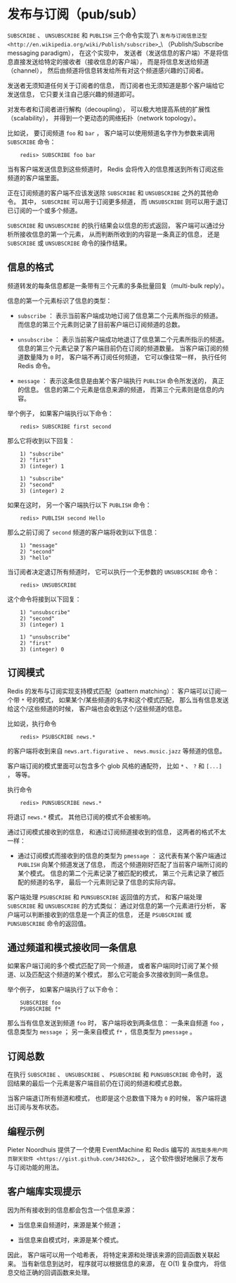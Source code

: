 # 发布与订阅（pub/sub）

`SUBSCRIBE` 、 `UNSUBSCRIBE` 和 `PUBLISH` 三个命令实现了\ `发布与订阅信息泛型 <http://en.wikipedia.org/wiki/Publish/subscribe>`_\ （Publish/Subscribe messaging paradigm），
在这个实现中，
发送者（发送信息的客户端）不是将信息直接发送给特定的接收者（接收信息的客户端），
而是将信息发送给频道（channel），
然后由频道将信息转发给所有对这个频道感兴趣的订阅者。

发送者无须知道任何关于订阅者的信息，
而订阅者也无须知道是那个客户端给它发送信息，
它只要关注自己感兴趣的频道即可。

对发布者和订阅者进行解构（decoupling），
可以极大地提高系统的扩展性（scalability），
并得到一个更动态的网络拓扑（network topology）。

比如说，
要订阅频道 ``foo`` 和 ``bar`` ，
客户端可以使用频道名字作为参数来调用 `SUBSCRIBE` 命令：

```
    redis> SUBSCRIBE foo bar
```

当有客户端发送信息到这些频道时，
Redis 会将传入的信息推送到所有订阅这些频道的客户端里面。

正在订阅频道的客户端不应该发送除 `SUBSCRIBE` 和 `UNSUBSCRIBE` 之外的其他命令。
其中，
`SUBSCRIBE` 可以用于订阅更多频道，
而 `UNSUBSCRIBE` 则可以用于退订已订阅的一个或多个频道。

`SUBSCRIBE` 和 `UNSUBSCRIBE` 的执行结果会以信息的形式返回，
客户端可以通过分析所接收信息的第一个元素，
从而判断所收到的内容是一条真正的信息，
还是 `SUBSCRIBE` 或 `UNSUBSCRIBE` 命令的操作结果。


## 信息的格式


频道转发的每条信息都是一条带有三个元素的多条批量回复（multi-bulk reply）。

信息的第一个元素标识了信息的类型：

- ``subscribe`` ：
  表示当前客户端成功地订阅了信息第二个元素所指示的频道。
  而信息的第三个元素则记录了目前客户端已订阅频道的总数。

- ``unsubscribe`` ：
  表示当前客户端成功地退订了信息第二个元素所指示的频道。
  信息的第三个元素记录了客户端目前仍在订阅的频道数量。
  当客户端订阅的频道数量降为 ``0`` 时，
  客户端不再订阅任何频道，
  它可以像往常一样，
  执行任何 Redis 命令。

- ``message`` ：
  表示这条信息是由某个客户端执行 `PUBLISH` 命令所发送的，
  真正的信息。
  信息的第二个元素是信息来源的频道，
  而第三个元素则是信息的内容。

举个例子，
如果客户端执行以下命令：

```
    redis> SUBSCRIBE first second
```

那么它将收到以下回复：

```
    1) "subscribe"
    2) "first"
    3) (integer) 1

    1) "subscribe"
    2) "second"
    3) (integer) 2
```

如果在这时，
另一个客户端执行以下 `PUBLISH` 命令：

```
    redis> PUBLISH second Hello
```

那么之前订阅了 ``second`` 频道的客户端将收到以下信息：

```
    1) "message"
    2) "second"
    3) "hello"
```

当订阅者决定退订所有频道时，
它可以执行一个无参数的 `UNSUBSCRIBE` 命令：

```
    redis> UNSUBSCRIBE
```

这个命令将接到以下回复：

```
    1) "unsubscribe"
    2) "second"
    3) (integer) 1

    1) "unsubscribe"
    2) "first"
    3) (integer) 0
```

## 订阅模式


Redis 的发布与订阅实现支持模式匹配（pattern matching）：
客户端可以订阅一个带 ``*`` 号的模式，
如果某个/某些频道的名字和这个模式匹配，
那么当有信息发送给这个/这些频道的时候，
客户端也会收到这个/这些频道的信息。

比如说，执行命令

```
    redis> PSUBSCRIBE news.*
```

的客户端将收到来自 ``news.art.figurative`` 、 ``news.music.jazz`` 等频道的信息。

客户端订阅的模式里面可以包含多个 glob 风格的通配符，
比如 ``*`` 、 ``?`` 和 ``[...]`` ，
等等。

执行命令

```
    redis> PUNSUBSCRIBE news.*
```

将退订 ``news.*`` 模式，
其他已订阅的模式不会被影响。

通过订阅模式接收到的信息，
和通过订阅频道接收到的信息，
这两者的格式不太一样：

- 通过订阅模式而接收到的信息的类型为 ``pmessage`` ：
  这代表有某个客户端通过 `PUBLISH` 向某个频道发送了信息，
  而这个频道刚好匹配了当前客户端所订阅的某个模式。
  信息的第二个元素记录了被匹配的模式，
  第三个元素记录了被匹配的频道的名字，
  最后一个元素则记录了信息的实际内容。

客户端处理 `PSUBSCRIBE` 和 `PUNSUBSCRIBE` 返回值的方式，
和客户端处理 `SUBSCRIBE` 和 `UNSUBSCRIBE` 的方式类似：
通过对信息的第一个元素进行分析，
客户端可以判断接收到的信息是一个真正的信息，
还是 `PSUBSCRIBE` 或 `PUNSUBSCRIBE` 命令的返回值。 


## 通过频道和模式接收同一条信息


如果客户端订阅的多个模式匹配了同一个频道，
或者客户端同时订阅了某个频道、以及匹配这个频道的某个模式，
那么它可能会多次接收到同一条信息。

举个例子，
如果客户端执行了以下命令：

```
    SUBSCRIBE foo
    PSUBSCRIBE f*
```

那么当有信息发送到频道 ``foo`` 时，
客户端将收到两条信息：
一条来自频道 ``foo`` ，信息类型为 ``message`` ；
另一条来自模式 ``f*`` ，信息类型为 ``pmessage`` 。


## 订阅总数


在执行 `SUBSCRIBE` 、 `UNSUBSCRIBE` 、 `PSUBSCRIBE` 和 `PUNSUBSCRIBE` 命令时，
返回结果的最后一个元素是客户端目前仍在订阅的频道和模式总数。

当客户端退订所有频道和模式，
也即是这个总数值下降为 ``0`` 的时候，
客户端将退出订阅与发布状态。


## 编程示例


Pieter Noordhuis 提供了一个使用 EventMachine 和 Redis 编写的 `高性能多用户网页聊天软件 <https://gist.github.com/348262>`_ ，
这个软件很好地展示了发布与订阅功能的用法。


## 客户端库实现提示


因为所有接收到的信息都会包含一个信息来源：

- 当信息来自频道时，来源是某个频道；

- 当信息来自模式时，来源是某个模式。

因此，
客户端可以用一个哈希表，
将特定来源和处理该来源的回调函数关联起来。
当有新信息到达时，
程序就可以根据信息的来源，
在 O(1) 复杂度内，
将信息交给正确的回调函数来处理。
